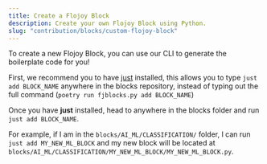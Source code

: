 ```yaml
---
title: Create a Flojoy Block
description: Create your own Flojoy Block using Python.
slug: "contribution/blocks/custom-flojoy-block"
---
```


To create a new Flojoy Block, you can use our CLI to generate the boilerplate
code for you!

First, we recommend you to have [just](https://just.systems/) installed, this
allows you to type `just add BLOCK_NAME` anywhere in the blocks repository,
instead of typing out the full command (`poetry run fjblocks.py add BLOCK_NAME`)

Once you have **just** installed, head to anywhere in the blocks folder and
run `just add BLOCK_NAME`.

For example, if I am in the `blocks/AI_ML/CLASSIFICATION/` folder, I can run
`just add MY_NEW_ML_BLOCK` and my new block will be located at
`blocks/AI_ML/CLASSIFICATION/MY_NEW_ML_BLOCK/MY_NEW_ML_BLOCK.py`.
